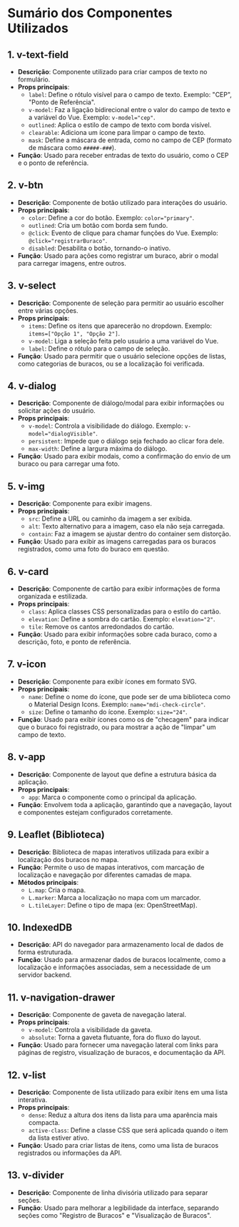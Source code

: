 # Sumário dos Componentes Utilizados

## **1. v-text-field**

- **Descrição**: Componente utilizado para criar campos de texto no formulário.
- **Props principais**:
  - `label`: Define o rótulo visível para o campo de texto. Exemplo: "CEP", "Ponto de Referência".
  - `v-model`: Faz a ligação bidirecional entre o valor do campo de texto e a variável do Vue. Exemplo: `v-model="cep"`.
  - `outlined`: Aplica o estilo de campo de texto com borda visível.
  - `clearable`: Adiciona um ícone para limpar o campo de texto.
  - `mask`: Define a máscara de entrada, como no campo de CEP (formato de máscara como `#####-###`).
- **Função**: Usado para receber entradas de texto do usuário, como o CEP e o ponto de referência.

## **2. v-btn**

- **Descrição**: Componente de botão utilizado para interações do usuário.
- **Props principais**:
  - `color`: Define a cor do botão. Exemplo: `color="primary"`.
  - `outlined`: Cria um botão com borda sem fundo.
  - `@click`: Evento de clique para chamar funções do Vue. Exemplo: `@click="registrarBuraco"`.
  - `disabled`: Desabilita o botão, tornando-o inativo.
- **Função**: Usado para ações como registrar um buraco, abrir o modal para carregar imagens, entre outros.

## **3. v-select**

- **Descrição**: Componente de seleção para permitir ao usuário escolher entre várias opções.
- **Props principais**:
  - `items`: Define os itens que aparecerão no dropdown. Exemplo: `items=["Opção 1", "Opção 2"]`.
  - `v-model`: Liga a seleção feita pelo usuário a uma variável do Vue.
  - `label`: Define o rótulo para o campo de seleção.
- **Função**: Usado para permitir que o usuário selecione opções de listas, como categorias de buracos, ou se a localização foi verificada.

## **4. v-dialog**

- **Descrição**: Componente de diálogo/modal para exibir informações ou solicitar ações do usuário.
- **Props principais**:
  - `v-model`: Controla a visibilidade do diálogo. Exemplo: `v-model="dialogVisible"`.
  - `persistent`: Impede que o diálogo seja fechado ao clicar fora dele.
  - `max-width`: Define a largura máxima do diálogo.
- **Função**: Usado para exibir modais, como a confirmação do envio de um buraco ou para carregar uma foto.

## **5. v-img**

- **Descrição**: Componente para exibir imagens.
- **Props principais**:
  - `src`: Define a URL ou caminho da imagem a ser exibida.
  - `alt`: Texto alternativo para a imagem, caso ela não seja carregada.
  - `contain`: Faz a imagem se ajustar dentro do container sem distorção.
- **Função**: Usado para exibir as imagens carregadas para os buracos registrados, como uma foto do buraco em questão.

## **6. v-card**

- **Descrição**: Componente de cartão para exibir informações de forma organizada e estilizada.
- **Props principais**:
  - `class`: Aplica classes CSS personalizadas para o estilo do cartão.
  - `elevation`: Define a sombra do cartão. Exemplo: `elevation="2"`.
  - `tile`: Remove os cantos arredondados do cartão.
- **Função**: Usado para exibir informações sobre cada buraco, como a descrição, foto, e ponto de referência.

## **7. v-icon**

- **Descrição**: Componente para exibir ícones em formato SVG.
- **Props principais**:
  - `name`: Define o nome do ícone, que pode ser de uma biblioteca como o Material Design Icons. Exemplo: `name="mdi-check-circle"`.
  - `size`: Define o tamanho do ícone. Exemplo: `size="24"`.
- **Função**: Usado para exibir ícones como os de "checagem" para indicar que o buraco foi registrado, ou para mostrar a ação de "limpar" um campo de texto.

## **8. v-app**

- **Descrição**: Componente de layout que define a estrutura básica da aplicação.
- **Props principais**:
  - `app`: Marca o componente como o principal da aplicação.
- **Função**: Envolvem toda a aplicação, garantindo que a navegação, layout e componentes estejam configurados corretamente.

## **9. Leaflet (Biblioteca)**

- **Descrição**: Biblioteca de mapas interativos utilizada para exibir a localização dos buracos no mapa.
- **Função**: Permite o uso de mapas interativos, com marcação de localização e navegação por diferentes camadas de mapa.
- **Métodos principais**:
  - `L.map`: Cria o mapa.
  - `L.marker`: Marca a localização no mapa com um marcador.
  - `L.tileLayer`: Define o tipo de mapa (ex: OpenStreetMap).

## **10. IndexedDB**

- **Descrição**: API do navegador para armazenamento local de dados de forma estruturada.
- **Função**: Usado para armazenar dados de buracos localmente, como a localização e informações associadas, sem a necessidade de um servidor backend.

## **11. v-navigation-drawer**

- **Descrição**: Componente de gaveta de navegação lateral.
- **Props principais**:
  - `v-model`: Controla a visibilidade da gaveta.
  - `absolute`: Torna a gaveta flutuante, fora do fluxo do layout.
- **Função**: Usado para fornecer uma navegação lateral com links para páginas de registro, visualização de buracos, e documentação da API.

## **12. v-list**

- **Descrição**: Componente de lista utilizado para exibir itens em uma lista interativa.
- **Props principais**:
  - `dense`: Reduz a altura dos itens da lista para uma aparência mais compacta.
  - `active-class`: Define a classe CSS que será aplicada quando o item da lista estiver ativo.
- **Função**: Usado para criar listas de itens, como uma lista de buracos registrados ou informações da API.

## **13. v-divider**

- **Descrição**: Componente de linha divisória utilizado para separar seções.
- **Função**: Usado para melhorar a legibilidade da interface, separando seções como "Registro de Buracos" e "Visualização de Buracos".

